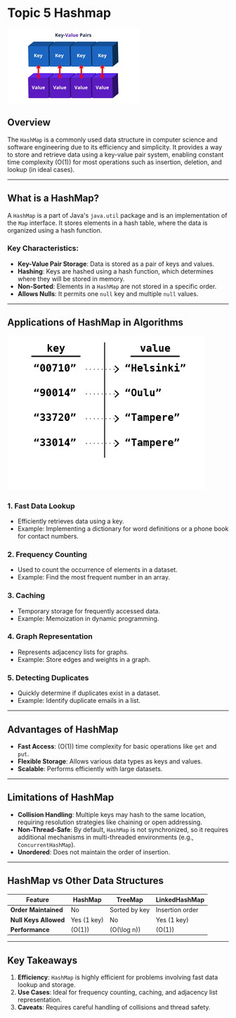 # Topic 5 Hashmap

![](hashmap1.png)

## **Overview**

The `HashMap` is a commonly used data structure in computer science and software engineering due to its efficiency and simplicity. It provides a way to store and retrieve data using a key-value pair system, enabling constant time complexity \(O(1)\) for most operations such as insertion, deletion, and lookup (in ideal cases).

---

## **What is a HashMap?**

A `HashMap` is a part of Java's `java.util` package and is an implementation of the `Map` interface. It stores elements in a hash table, where the data is organized using a hash function.

### Key Characteristics:

- **Key-Value Pair Storage**: Data is stored as a pair of keys and values.
- **Hashing**: Keys are hashed using a hash function, which determines where they will be stored in memory.
- **Non-Sorted**: Elements in a `HashMap` are not stored in a specific order.
- **Allows Nulls**: It permits one `null` key and multiple `null` values.

---

## **Applications of HashMap in Algorithms**

![](hashmap2.png)

### 1. **Fast Data Lookup**

- Efficiently retrieves data using a key.
- Example: Implementing a dictionary for word definitions or a phone book for contact numbers.

### 2. **Frequency Counting**

- Used to count the occurrence of elements in a dataset.
- Example: Find the most frequent number in an array.

### 3. **Caching**

- Temporary storage for frequently accessed data.
- Example: Memoization in dynamic programming.

### 4. **Graph Representation**

- Represents adjacency lists for graphs.
- Example: Store edges and weights in a graph.

### 5. **Detecting Duplicates**

- Quickly determine if duplicates exist in a dataset.
- Example: Identify duplicate emails in a list.

---

## **Advantages of HashMap**

- **Fast Access**: \(O(1)\) time complexity for basic operations like `get` and `put`.
- **Flexible Storage**: Allows various data types as keys and values.
- **Scalable**: Performs efficiently with large datasets.

---

## **Limitations of HashMap**

- **Collision Handling**: Multiple keys may hash to the same location, requiring resolution strategies like chaining or open addressing.
- **Non-Thread-Safe**: By default, `HashMap` is not synchronized, so it requires additional mechanisms in multi-threaded environments (e.g., `ConcurrentHashMap`).
- **Unordered**: Does not maintain the order of insertion.

---

## **HashMap vs Other Data Structures**

| Feature               | HashMap     | TreeMap       | LinkedHashMap   |
| --------------------- | ----------- | ------------- | --------------- |
| **Order Maintained**  | No          | Sorted by key | Insertion order |
| **Null Keys Allowed** | Yes (1 key) | No            | Yes (1 key)     |
| **Performance**       | \(O(1)\)    | \(O(\log n)\) | \(O(1)\)        |

---

## **Key Takeaways**

1. **Efficiency**: `HashMap` is highly efficient for problems involving fast data lookup and storage.
2. **Use Cases**: Ideal for frequency counting, caching, and adjacency list representation.
3. **Caveats**: Requires careful handling of collisions and thread safety.
